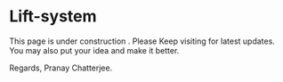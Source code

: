 # Lift-system


This page is under construction . Please Keep visiting for latest updates. You may also put your idea and make it better. 

Regards,
Pranay Chatterjee.

